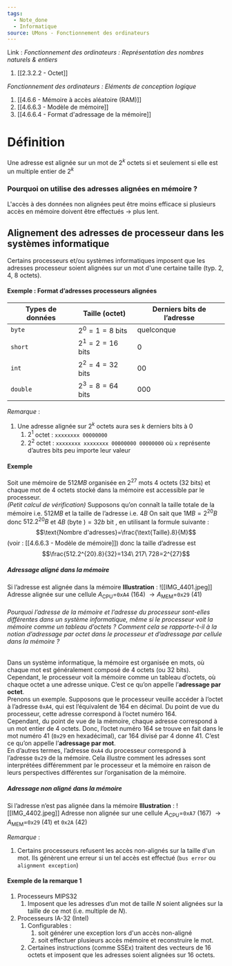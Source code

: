 ```yaml
---
tags:
  - Note_done
  - Informatique
source: UMons - Fonctionnement des ordinateurs
---
```


Link :
_Fonctionnement des ordinateurs : Représentation des nombres naturels & entiers_
1. [[2.3.2.2 - Octet]]

_Fonctionnement des ordinateurs : Eléments de conception logique_
1. [[4.6.6 - Mémoire à accès aléatoire (RAM)]]
1. [[4.6.6.3 - Modèle de mémoire]]
1. [[4.6.6.4 - Format d'adressage de la mémoire]]

# Définition
Une adresse est alignée sur un mot de $2^k$ octets si et seulement si elle est un multiple entier de $2^k$

### Pourquoi on utilise des adresses alignées en mémoire ?
L'accès à des données non alignées peut être moins efficace si plusieurs accès en mémoire doivent être effectués → plus lent.

## Alignement des adresses de processeur dans les systèmes informatique
Certains processeurs et/ou systèmes informatiques imposent que les adresses processeur soient alignées sur un mot d'une certaine taille (typ. 2, 4, 8 octets).

#### Exemple : Format d’adresses processeurs alignées 
| Types de données | Taille (octet)  | Derniers bits de l’adresse |
| ---------------- | --------------- | -------------------------- |
| `byte`           | $2^0=1=8$ bits  | quelconque                 |
| `short`          | $2^1=2=16$ bits | 0                          |
| `int`            | $2^2=4=32$ bits | 00                         |
| `double`         | $2^3=8=64$ bits | 000                        |

_Remarque_ : 
1. Une adresse alignée sur $2^k$ octets aura ses $k$ derniers bits à 0
	1. $2^1$ octet : `xxxxxxxx 00000000`
	2. $2^2$ octet : `xxxxxxxx xxxxxxxx 00000000 00000000`
	où `x` représente d’autres bits peu importe leur valeur 


#### Exemple
Soit une mémoire de $512MB$ organisée en $2^{27}$ mots 4 octets (32 bits) et chaque mot de 4 octets stocké dans la mémoire est accessible par le processeur.
\
_(Petit calcul de vérification)_ 
Supposons qu’on connaît la taille totale de la mémoire i.e. $512MB$ et la taille de l’adresse i.e. $4B$ 
On sait que $1MB=2^{20}B$ donc $512.2^{20}B$ et $4B\text{ (byte )} = 32b\text{ bit }$, en utilisant la formule suivante : $$\text{Nombre d'adresses}=\frac{\text{Taille}.8}{M}$$ (voir : [[4.6.6.3 - Modèle de mémoire]])
donc la taille d’adresse est $$\frac{512.2^{20}.8}{32}=134\ 217\ 728=2^{27}$$
##### Adressage aligné dans la mémoire 
Si l’adresse est alignée dans la mémoire 
**Illustration** : ![[IMG_4401.jpeg]]
Adresse alignée sur une cellule  $A_{\text{CPU}}=$`0xA4` (164) $\to A_{\text{MEM}}=$`0x29` (41) 

###### Pourquoi l’adresse de la mémoire et l’adresse du processeur sont-elles différentes dans un système informatique, même si le processeur voit la mémoire comme un tableau d’octets ? Comment cela se rapporte-t-il à la notion d’adressage par octet dans le processeur et d’adressage par cellule dans la mémoire ?
Dans un système informatique, la mémoire est organisée en mots, où chaque mot est généralement composé de 4 octets (ou 32 bits). Cependant, le processeur voit la mémoire comme un tableau d’octets, où chaque octet a une adresse unique. C’est ce qu’on appelle l’**adressage par octet**.
\
Prenons un exemple. Supposons que le processeur veuille accéder à l’octet à l’adresse `0xA4`, qui est l’équivalent de 164 en décimal. Du point de vue du processeur, cette adresse correspond à l’octet numéro 164.
\
Cependant, du point de vue de la mémoire, chaque adresse correspond à un mot entier de 4 octets. Donc, l’octet numéro 164 se trouve en fait dans le mot numéro 41 (`0x29` en hexadécimal), car 164 divisé par 4 donne 41. C’est ce qu’on appelle l’**adressage par mot**.
\
En d’autres termes, l’adresse `0xA4` du processeur correspond à l’adresse `0x29` de la mémoire. Cela illustre comment les adresses sont interprétées différemment par le processeur et la mémoire en raison de leurs perspectives différentes sur l’organisation de la mémoire.

##### Adressage non aligné dans la mémoire 
Si l’adresse n’est pas alignée dans la mémoire 
**Illustration** : ![[IMG_4402.jpeg]]
Adresse non alignée sur une cellule $A_{\text{CPU}}=$`0xA7` (167) $\to A_{\text{MEM}}=$`0x29` (41) et `0x2A` (42)

_Remarque_ :
1. Certains processeurs refusent les accès non-alignés sur la taille d'un mot. Ils génèrent une erreur si un tel accès est effectué (`bus error` ou `alignment exception`)

#### Exemple de la remarque 1 
1. Processeurs MIPS32 
	1. Imposent que les adresses d’un mot de taille $N$ soient alignées sur la taille de ce mot (i.e. multiple de $N$).
2. Processeurs IA-32 (Intel)
	1. Configurables : 
		1. soit générer une exception lors d'un accès non-aligné 
		2. soit effectuer plusieurs accès mémoire et reconstruire le mot.
	2. Certaines instructions (comme SSEx) traitent des vecteurs de 16 octets et imposent que les adresses soient alignées sur 16 octets.
